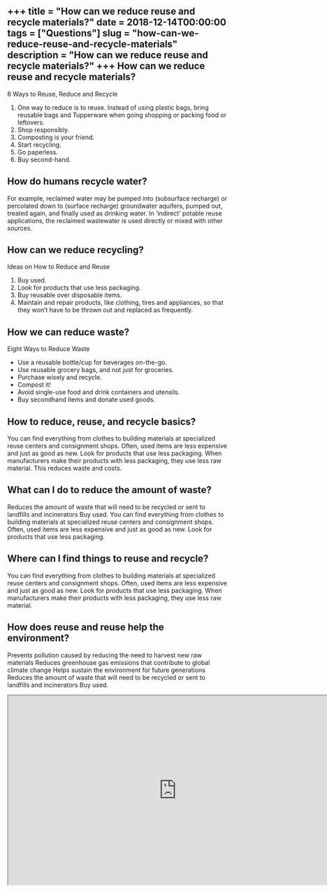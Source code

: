 +++
title = "How can we reduce reuse and recycle materials?"
date = 2018-12-14T00:00:00
tags = ["Questions"]
slug = "how-can-we-reduce-reuse-and-recycle-materials"
description = "How can we reduce reuse and recycle materials?"
+++
How can we reduce reuse and recycle materials?
----------------------------------------------

6 Ways to Reuse, Reduce and Recycle

1. One way to reduce is to reuse. Instead of using plastic bags, bring reusable bags and Tupperware when going shopping or packing food or leftovers.
2. Shop responsibly.
3. Composting is your friend.
4. Start recycling.
5. Go paperless.
6. Buy second-hand.

How do humans recycle water?
----------------------------

For example, reclaimed water may be pumped into (subsurface recharge) or percolated down to (surface recharge) groundwater aquifers, pumped out, treated again, and finally used as drinking water. In ‘indirect’ potable reuse applications, the reclaimed wastewater is used directly or mixed with other sources.

How can we reduce recycling?
----------------------------

Ideas on How to Reduce and Reuse

1. Buy used.
2. Look for products that use less packaging.
3. Buy reusable over disposable items.
4. Maintain and repair products, like clothing, tires and appliances, so that they won’t have to be thrown out and replaced as frequently.

How we can reduce waste?
------------------------

Eight Ways to Reduce Waste

- Use a reusable bottle/cup for beverages on-the-go.
- Use reusable grocery bags, and not just for groceries.
- Purchase wisely and recycle.
- Compost it!
- Avoid single-use food and drink containers and utensils.
- Buy secondhand items and donate used goods.

How to reduce, reuse, and recycle basics?
-----------------------------------------

You can find everything from clothes to building materials at specialized reuse centers and consignment shops. Often, used items are less expensive and just as good as new. Look for products that use less packaging. When manufacturers make their products with less packaging, they use less raw material. This reduces waste and costs.

What can I do to reduce the amount of waste?
--------------------------------------------

Reduces the amount of waste that will need to be recycled or sent to landfills and incinerators Buy used. You can find everything from clothes to building materials at specialized reuse centers and consignment shops. Often, used items are less expensive and just as good as new. Look for products that use less packaging.

Where can I find things to reuse and recycle?
---------------------------------------------

You can find everything from clothes to building materials at specialized reuse centers and consignment shops. Often, used items are less expensive and just as good as new. Look for products that use less packaging. When manufacturers make their products with less packaging, they use less raw material.

How does reuse and reuse help the environment?
----------------------------------------------

Prevents pollution caused by reducing the need to harvest new raw materials Reduces greenhouse gas emissions that contribute to global climate change Helps sustain the environment for future generations Reduces the amount of waste that will need to be recycled or sent to landfills and incinerators Buy used.

<iframe allow="accelerometer; autoplay; clipboard-write; encrypted-media; gyroscope; picture-in-picture" allowfullscreen="" class="__youtube_prefs__  epyt-is-override  no-lazyload" data-no-lazy="1" data-origheight="433" data-origwidth="770" data-skipgform_ajax_framebjll="" height="433" id="_ytid_88427" loading="lazy" src="https://www.youtube.com/embed/Q0Nq4b_07Fc?enablejsapi=1&autoplay=0&cc_load_policy=0&cc_lang_pref=&iv_load_policy=1&loop=0&modestbranding=0&rel=1&fs=1&playsinline=0&autohide=2&theme=dark&color=red&controls=1&" title="YouTube player" width="770"></iframe>